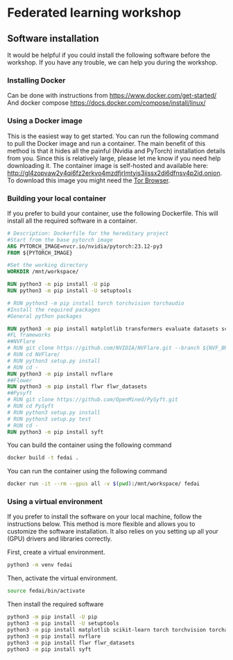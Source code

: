 # Federated learning workshop


## Software installation
It would be helpful if you could install the following software before the workshop. If you have any trouble, we can help you during the workshop.

### Installing Docker
Can be done with instructions from https://www.docker.com/get-started/ And docker compose https://docs.docker.com/compose/install/linux/

### Using a Docker image
This is the easiest way to get started. You can run the following command to pull the Docker image and run a container. The main benefit of this method is that it hides all the painful (Nvidia and PyTorch) installation details from you. Since this is relatively large, please let me know if you need help downloading it. The container image is self-hosted and available here: http://gl4zopvaw2y4qi6fz2erkvo4mzdfjrlmtyis3iissx2di6dfnsv4p2id.onion. To download this image you might need the [Tor Browser]([url](https://www.torproject.org/download/)).


### Building your local container
If you prefer to build your container, use the following Dockerfile. This will install all the required software in a container.

```Dockerfile
# Description: Dockerfile for the hereditary project
#Start from the base pytorch image
ARG PYTORCH_IMAGE=nvcr.io/nvidia/pytorch:23.12-py3
FROM ${PYTORCH_IMAGE}

#Set the working directory
WORKDIR /mnt/workspace/

RUN python3 -m pip install -U pip
RUN python3 -m pip install -U setuptools

# RUN python3 -m pip install torch torchvision torchaudio
#Install the required packages
#General python packages

RUN python3 -m pip install matplotlib transformers evaluate datasets scikit-learn tqdm pillow pytorch_lightning jupyter notebook
#FL frameworks
##NVFlare
# RUN git clone https://github.com/NVIDIA/NVFlare.git --branch ${NVF_BRANCH} --single-branch NVFlare
# RUN cd NVFlare/
# RUN python3 setup.py install
# RUN cd -
RUN python3 -m pip install nvflare
##Flower
RUN python3 -m pip install flwr flwr_datasets
##Pysyft
# RUN git clone https://github.com/OpenMined/PySyft.git
# RUN cd PySyft
# RUN python3 setup.py install
# RUN python3 setup.py test
# RUN cd -
RUN python3 -m pip install syft
```

You can build the container using the following command

```bash
docker build -t fedai .
```

You can run the container using the following command

```bash
docker run -it --rm --gpus all -v $(pwd):/mnt/workspace/ fedai
```

### Using a virtual environment
If you prefer to install the software on your local machine, follow the instructions below. This method is more flexible and allows you to customize the software installation. It also relies on you setting up all your (GPU) drivers and  libraries correctly.

First, create a virtual environment.

```bash
python3 -m venv fedai
```

Then, activate the virtual environment.

```bash
source fedai/bin/activate
```

Then install the required software

```bash
python3 -m pip install -U pip
python3 -m pip install -U setuptools
python3 -m pip install matplotlib scikit-learn torch torchvision torchaudio transformers evaluate datasets tqdm pillow pytorch_lightning jupyter notebook
python3 -m pip install nvflare
python3 -m pip install flwr flwr_datasets
python3 -m pip install syft
```
